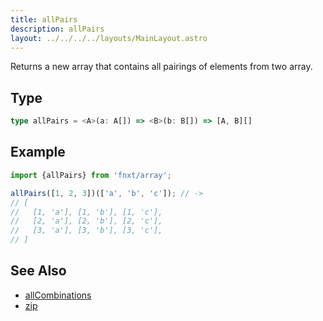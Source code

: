 ```yaml
---
title: allPairs
description: allPairs
layout: ../../../../layouts/MainLayout.astro
---
```


Returns a new array that contains all pairings of elements from two array.

## Type

```ts
type allPairs = <A>(a: A[]) => <B>(b: B[]) => [A, B][]
```

## Example

```ts
import {allPairs} from 'fnxt/array';

allPairs([1, 2, 3])(['a', 'b', 'c']); // -> 
// [
//   [1, 'a'], [1, 'b'], [1, 'c'],
//   [2, 'a'], [2, 'b'], [2, 'c'],
//   [3, 'a'], [3, 'b'], [3, 'c'],
// ]
```

## See Also

- [allCombinations](/core/en/array/operator/allCombinations)
- [zip](/core/en/array/operator/zip)
